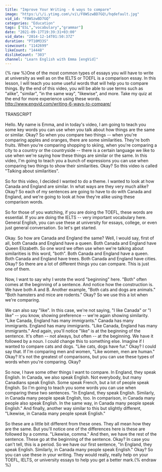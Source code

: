 ```yaml
---
title: "Improve Your Writing - 6 ways to compare"
image: "https:\/\/i.ytimg.com\/vi\/F8WSzwBD7GQ\/hqdefault.jpg"
vid_id: "F8WSzwBD7GQ"
categories: "Education"
tags: ["ESL","vocabulary","grammar"]
date: "2021-09-17T19:39:31+03:00"
vid_date: "2014-12-14T01:50:37Z"
duration: "PT10M33S"
viewcount: "1142699"
likeCount: "14448"
dislikeCount: "303"
channel: "Learn English with Emma [engVid]"
---
```

{% raw %}One of the most common types of essays you will have to write at university as well as on the IELTS or TOEFL is a comparison essay. In this lesson, I will teach you some useful words that will help you to compare things. By the end of this video, you will be able to use terms such as &quot;alike&quot;, &quot;similar&quot;, &quot;in the same way&quot;, &quot;likewise&quot;, and more. Take my quiz at the end for more experience using these words. <a rel="nofollow" target="blank" href="http://www.engvid.com/writing-6-ways-to-compare/">http://www.engvid.com/writing-6-ways-to-compare/</a><br /><br />TRANSCRIPT<br /><br />Hello. My name is Emma, and in today's video, I am going to teach you some key words you can use when you talk about how things are the same or similar. Okay? So when you compare two things -- when you're comparing apples and oranges, there are some similarities. They're both fruits. When you're comparing shopping to skiing, when you're comparing a city to a country or the countryside -- there is a certain language we like to use when we're saying how these things are similar or the same. In this video, I'm going to teach you a bunch of expressions you can use when comparing two things to show their similarities. Okay? So this video is called &quot;Talking about similarities&quot;.<br /><br />So for this video, I decided I wanted to do a theme. I wanted to look at how Canada and England are similar. In what ways are they very much alike? Okay? So each of my sentences are going to have to do with Canada and England, and we're going to look at how they're alike using these comparison words.<br /><br />So for those of you watching, if you are doing the TOEFL, these words are essential. If you are doing the IELTS -- very important vocabulary here. General English, you can use these at university for essays, college, or even just general conversation. So let's get started.<br /><br />Okay. So how are Canada and England the same? Well, I would say, first of all, both Canada and England have a queen. Both Canada and England have Queen Elizabeth. So one word we often use when we're talking about similarities is this word, &quot;both&quot;. Both Canada and England have a queen. Both Canada and England have trees. Both Canada and England have cities. Okay? So there are a lot of different things you can compare. This is just one of them.<br /><br />Now, I want to say why I wrote the word &quot;beginning&quot; here. &quot;Both&quot; often comes at the beginning of a sentence. And notice how the construction is. We have both A and B. Another example, &quot;Both cats and dogs are animals.&quot; &quot;Both hamsters and mice are rodents.&quot; Okay? So we use this a lot when we're comparing.<br /><br />We can also say &quot;like&quot;. In this case, we're not saying, &quot;I like Canada&quot; or &quot;I like&quot; -- you know, showing preference -- we're again showing similarity. &quot;Like Canada, England has many immigrants.&quot; Canada has many immigrants. England has many immigrants. &quot;Like Canada, England has many immigrants.&quot; And again, you'll notice &quot;like&quot; is at the beginning of the sentence. It's often -- not always, but often -- at the beginning. We have it followed by a noun. I could change this to something else. Imagine if I wanted to compare cats and dogs. &quot;Like cats, dogs have fur.&quot; Okay? I could say that. If I'm comparing men and women, &quot;Like women, men are human.&quot; Okay? It's not the greatest of comparisons, but you can use these types of words when you're comparing. Okay?<br /><br />So now, I have some other things I want to compare. In England, they speak English. In Canada, we also speak English. Not everybody, but many Canadians speak English. Some speak French, but a lot of people speak English. So I'm going to teach you some words you can use when comparing these two sentences. &quot;In England, they speak English. Similarly, in Canada many people speak English, too. In comparison, in Canada many people also speak English. In the same way, in Canada many people speak English.&quot; And finally, another way similar to this but slightly different, &quot;Likewise, in Canada many people speak English.&quot;<br /><br />So these are a little bit different from these ones. They all mean how they are the same. But you'll notice one of the differences here is these are followed by a comma. &quot;Likewise, comma.&quot; And then, we have the rest of the sentence. These go at the beginning of the sentence. Okay? In case you can't tell, this is a period. So we have our first sentence, &quot;In England, they speak English. Similarly, in Canada many people speak English.&quot; Okay? So you can use these in your writing. They would really, really help on your TOEFL, IELTS, or university essays to help you get a better mark.{% endraw %}
